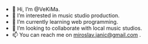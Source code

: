 - 👋 Hi, I’m @VeKiMa.
- 👀 I’m interested in music studio production.
- 🌱 I’m currently learning web programming.
- 💞️ I’m looking to collaborate with local music studios.
- 📫 You can reach me on miroslav.janic@gmail.com .

<!---
VeKiMa/VeKiMa is a ✨ special ✨ repository because its `README.md` (this file) appears on your GitHub profile.
You can click the Preview link to take a look at your changes.
--->
